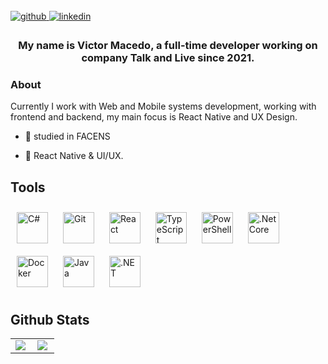 # <div align="center">
<img src="https://rishavanand.github.io/static/images/greetings.gif" align="center" style="width: 10" />
</div>  

</a>

<div align="left">
<a href="https://github.com/ViKMacedo" target="_blank">
<img src=https://img.shields.io/badge/github-%2324292e.svg?&style=for-the-badge&logo=github&logoColor=white 
alt=github style="margin-bottom: 5px;" />
</a>
<a href="https://www.linkedin.com/in/victor-macedo-3006bb1aa/" target="_blank">
<img src=https://img.shields.io/badge/linkedin-%231E77B5.svg?&style=for-the-badge&logo=linkedin&logoColor=white 
alt=linkedin style="margin-bottom: 5px;" />
</a>  
</div>  
  
### <div align="center">My name is Victor Macedo, a full-time developer working on company Talk and Live since 2021.</div>  
  
### About

Currently I work with Web and Mobile systems development, working with frontend and backend, 
my main focus is React Native and UX Design.

- 🔭 studied in FACENS
  
- 🌱 React Native & UI/UX.  
  
  
## Tools 

<div align="left">  

<img style="margin: 10px" src="https://profilinator.rishav.dev/skills-assets/csharp-original.svg" alt="C#" height="50" />  
<img style="margin: 10px" src="https://profilinator.rishav.dev/skills-assets/git-scm-icon.svg" alt="Git" height="50" />
<img style="margin: 10px" src="https://profilinator.rishav.dev/skills-assets/react-original-wordmark.svg/" alt="React" height="50">
<img style="margin: 10px" src="https://profilinator.rishav.dev/skills-assets/typescript-original.svg" alt="TypeScript" height="50">
<img style="margin: 10px" src="https://profilinator.rishav.dev/skills-assets/powershell.png" alt="PowerShell" height="50" />  
<img style="margin: 10px" src="https://profilinator.rishav.dev/skills-assets/dotnetcore.png" alt=".Net Core" height="50" />   
<img style="margin: 10px" src="https://profilinator.rishav.dev/skills-assets/docker-original-wordmark.svg" alt="Docker" height="50" />  
<img style="margin: 10px" src="https://profilinator.rishav.dev/skills-assets/java-original-wordmark.svg" alt="Java" height="50" />  
<img style="margin: 10px" src="https://profilinator.rishav.dev/skills-assets/dot-net-original-wordmark.svg" alt=".NET" height="50" />  
</div>

</td></tr></table>  

## Github Stats  
<table>
    <tr>
        <td valign="top" width="50%">
 <img src="https://github-readme-stats.vercel.app/api?username=ViKMacedo&show_icons=true&count_private=true&hide_border=true" align="center" /></div>  
</td>
        <td valign="top" width="50%">
<img src="https://github-readme-stats.vercel.app/api/top-langs/?username=ViKMacedo&hide_border=true&layout=compact" align="left" />
</td>
    </tr>
</table>  
 
   
<!--
**ViKMacedo/ViKMacedo** is a ✨ _special_ ✨ repository because its `README.md` (this file) appears on your GitHub profile.
